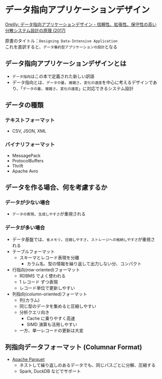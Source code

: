 # データ指向アプリケーションデザイン

[Oreilly: データ指向アプリケーションデザイン - 信頼性、拡張性、保守性の高い分散システム設計の原理 (2017)](https://www.oreilly.co.jp/books/9784873118703/)

原書のタイトル：`Designing Data-Intensive Application`  
これを直訳すると、`データ集約型アプリケーションの設計`となる

## データ指向アプリケーションデザインとは

- `データ指向`はこの本で定義された新しい訳語
- データ指向とは、`データの量`、`複雑さ`、`変化の速度`を中心に考えるデザインであり、「`データの量`、`複雑さ`、`変化の速度`」に対応できるシステム設計

## データの種類

### テキストフォーマット

- CSV, JSON, XML

### バイナリフォーマット

- MessagePack
- ProtocolBuffers
- Thrift
- Apache Avro

## データを作る場合、何を考慮するか

### データが少ない場合

- `データの表現`、`生成しやすさ`が重視される

### データが多い場合

- データ基盤では、`省メモリ`、`圧縮しやすさ`、`ストレージへの格納しやすさ`が重視される
- テーブルフォーマット
  - スキーマとレコード表現を分離
    - カラム名、型の情報を繰り返して出力しない分、コンパクト
- 行指向(row-oriented)フォーマット
  - RDBMS でよく使われる
  - 1 レコード ずつ表現
  - レコード単位で更新しやすい
- 列指向(column-oriented)フォーマット
  - 列(カラム)
  - 同じ型のデータを集めると圧縮しやすい
  - 分析クエリ向き
    - Cache に乗りやすく高速
    - SIMD 演算も活用しやすい
  - 一方、単一レコードの更新は大変

## 列指向データフォーマット (Columnar Format)

- [Apache Parquet](https://parquet.apache.org/)
  - ネストして繰り返しのあるデータでも、同じパスごとに分解、圧縮する
  - Spark, DuckDB などでサポート

